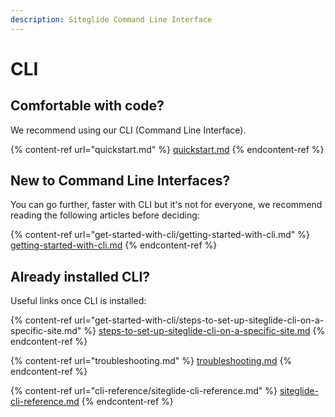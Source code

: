```yaml
---
description: Siteglide Command Line Interface
---
```


# CLI

## Comfortable with code?&#x20;

We recommend using our CLI (Command Line Interface).

{% content-ref url="quickstart.md" %}
[quickstart.md](quickstart.md)
{% endcontent-ref %}

## New to Command Line Interfaces?

You can go further, faster with CLI but it's not for everyone, we recommend reading the following articles before deciding:

{% content-ref url="get-started-with-cli/getting-started-with-cli.md" %}
[getting-started-with-cli.md](get-started-with-cli/getting-started-with-cli.md)
{% endcontent-ref %}

## Already installed CLI?

Useful links once CLI is installed:

{% content-ref url="get-started-with-cli/steps-to-set-up-siteglide-cli-on-a-specific-site.md" %}
[steps-to-set-up-siteglide-cli-on-a-specific-site.md](get-started-with-cli/steps-to-set-up-siteglide-cli-on-a-specific-site.md)
{% endcontent-ref %}

{% content-ref url="troubleshooting.md" %}
[troubleshooting.md](troubleshooting.md)
{% endcontent-ref %}

{% content-ref url="cli-reference/siteglide-cli-reference.md" %}
[siteglide-cli-reference.md](cli-reference/siteglide-cli-reference.md)
{% endcontent-ref %}

